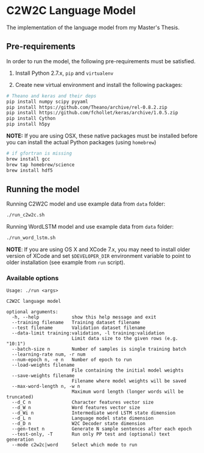 # C2W2C Language Model

The implementation of the language model from my Master's Thesis.


## Pre-requirements

In order to run the model, the following pre-requirements must be satisfied.

1. Install Python 2.7.x, `pip` and `virtualenv`

2. Create new virtual environment and install the following packages:

```bash
# Theano and keras and their deps
pip install numpy scipy pyyaml
pip install https://github.com/Theano/archive/rel-0.8.2.zip
pip install https://github.com/fchollet/keras/archive/1.0.5.zip
pip install Cython
pip install h5py
```

**NOTE:** If you are using OSX, these native packages must be installed before you 
can install the actual Python packages (using `homebrew`)
```bash
# if gfortran is missing
brew install gcc 
brew tap homebrew/science
brew install hdf5
```  

## Running the model

Running C2W2C model and use example data from `data` folder:
```bash
./run_c2w2c.sh
```

Running WordLSTM model and use example data from `data` folder:
```bash
./run_word_lstm.sh
```

**NOTE**: If you are using OS X and XCode 7.x, you may need to install older version
of XCode and set `$DEVELOPER_DIR` environment variable to point to older installation
(see example from `run` script).


### Available options

```
Usage: ./run <args>

C2W2C language model

optional arguments:
  -h, --help            show this help message and exit
  --training filename   Training dataset filename
  --test filename       Validation dataset filename
  --data-limit training:validation, -l training:validation
                        Limit data size to the given rows (e.g. "10:1")
  --batch-size n        Number of samples is single training batch
  --learning-rate num, -r num
  --num-epoch n, -e n   Number of epoch to run
  --load-weights filename
                        File containing the initial model weights
  --save-weights filename
                        Filename where model weights will be saved
  --max-word-length n, -w n
                        Maximum word length (longer words will be truncated)
  --d_C n               Character features vector size
  --d_W n               Word features vector size
  --d_Wi n              Intermediate word LSTM state dimension
  --d_L n               Language model state dimension
  --d_D n               W2C Decoder state dimension
  --gen-text n          Generate N sample sentences after each epoch
  --test-only, -T       Run only PP test and (optional) text generation
  --mode c2w2c|word     Select which mode to run
```
